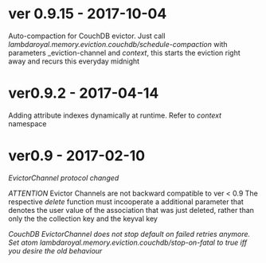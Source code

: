 # ver 0.9.15 - 2017-10-04

Auto-compaction for CouchDB evictor. Just call _lambdaroyal.memory.eviction.couchdb/schedule-compaction_ with parameters _eviction-channel and _context_, this starts the eviction right away and recurs this everyday midnight

# ver0.9.2 - 2017-04-14

Adding attribute indexes dynamically at runtime. Refer to *context* namespace

# ver0.9 - 2017-02-10

_EvictorChannel protocol changed_

*ATTENTION* Evictor Channels are not backward compatible to ver < 0.9
The respective *delete* function must incooperate a additional parameter that denotes the user value of the association that was just deleted, rather than only the the collection key and the keyval key

_CouchDB EvictorChannel does not stop default on failed retries anymore. Set atom *lambdaroyal.memory.eviction.couchdb/stop-on-fatal* to true iff you desire the old behaviour_
